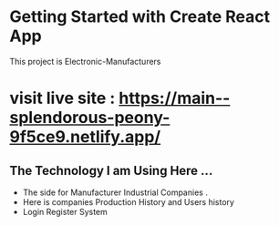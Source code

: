# Getting Started with Create React App

This project is Electronic-Manufacturers

# visit live site : https://main--splendorous-peony-9f5ce9.netlify.app/

## The Technology I am Using Here ...

- The side for Manufacturer Industrial Companies .
- Here is companies Production History and Users history
- Login Register System

